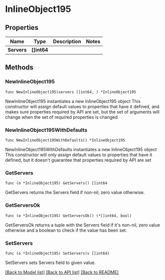 # InlineObject195

## Properties

Name | Type | Description | Notes
------------ | ------------- | ------------- | -------------
**Servers** | **[]int64** |  | 

## Methods

### NewInlineObject195

`func NewInlineObject195(servers []int64, ) *InlineObject195`

NewInlineObject195 instantiates a new InlineObject195 object
This constructor will assign default values to properties that have it defined,
and makes sure properties required by API are set, but the set of arguments
will change when the set of required properties is changed

### NewInlineObject195WithDefaults

`func NewInlineObject195WithDefaults() *InlineObject195`

NewInlineObject195WithDefaults instantiates a new InlineObject195 object
This constructor will only assign default values to properties that have it defined,
but it doesn't guarantee that properties required by API are set

### GetServers

`func (o *InlineObject195) GetServers() []int64`

GetServers returns the Servers field if non-nil, zero value otherwise.

### GetServersOk

`func (o *InlineObject195) GetServersOk() (*[]int64, bool)`

GetServersOk returns a tuple with the Servers field if it's non-nil, zero value otherwise
and a boolean to check if the value has been set.

### SetServers

`func (o *InlineObject195) SetServers(v []int64)`

SetServers sets Servers field to given value.



[[Back to Model list]](../README.md#documentation-for-models) [[Back to API list]](../README.md#documentation-for-api-endpoints) [[Back to README]](../README.md)


